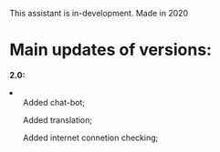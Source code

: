 This assistant is in-development. Made in 2020

<h1>Main updates of versions:</h1>

<b>2.0:</b>
<li>
<ul>Added chat-bot;</ul>

<ul>Added translation;</ul>

<ul>Added internet connetion checking;</ul>
</li>
